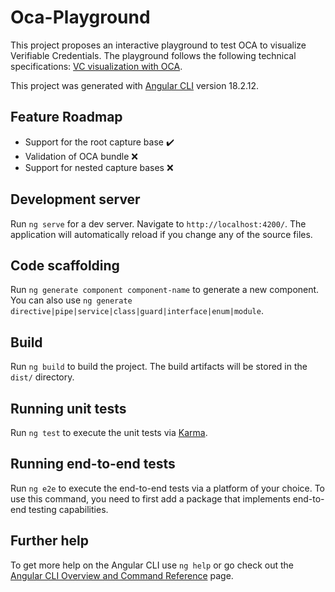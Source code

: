 # Oca-Playground

This project proposes an interactive playground to test OCA to visualize Verifiable Credentials.
The playground follows the following technical specifications: [VC visualization with OCA](https://github.com/e-id-admin/open-source-community/blob/main/tech-roadmap/rfcs/oca/spec.md).

This project was generated with [Angular CLI](https://github.com/angular/angular-cli) version 18.2.12.

## Feature Roadmap

- Support for the root capture base ✔️
- Validation of OCA bundle ❌
- Support for nested capture bases ❌

## Development server

Run `ng serve` for a dev server. Navigate to `http://localhost:4200/`. The application will automatically reload if you change any of the source files.

## Code scaffolding

Run `ng generate component component-name` to generate a new component. You can also use `ng generate directive|pipe|service|class|guard|interface|enum|module`.

## Build

Run `ng build` to build the project. The build artifacts will be stored in the `dist/` directory.

## Running unit tests

Run `ng test` to execute the unit tests via [Karma](https://karma-runner.github.io).

## Running end-to-end tests

Run `ng e2e` to execute the end-to-end tests via a platform of your choice. To use this command, you need to first add a package that implements end-to-end testing capabilities.

## Further help

To get more help on the Angular CLI use `ng help` or go check out the [Angular CLI Overview and Command Reference](https://angular.dev/tools/cli) page.
